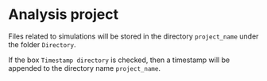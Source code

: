# Analysis project

Files related to simulations will be stored in the directory `project_name` 
under the folder `Directory`.

If the box `Timestamp directory` is checked, then a timestamp will be appended 
to the directory name `project_name`.